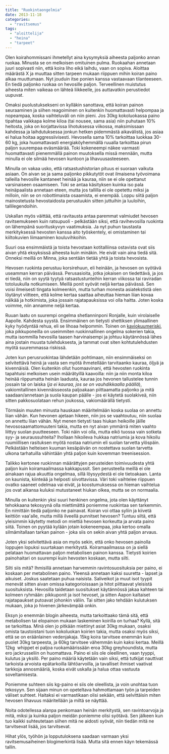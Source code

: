 ```yaml
---
title: "Ruokintaongelmia"
date: 2013-11-18
categories: 
  - "ravitsemus"
tags: 
  - "aloittelija"
  - "heina"
  - "tarpeet"
---
```


Olen koirahommissani ihmetellyt aina kysymyksiä aiheesta paljonko annan ruokaa. Minusta se on melkoisen omituinen pulma. Ruokaahan annetaan juuri sopivasti niin, että koira liho eikä laihdu, vaan on sopiva. Aloittaa määrästä X ja muuttaa sitten tarpeen mukaan riippuen mihin koiran paino alkaa muuttumaan. Nyt jouduin itse ponien kanssa vastaavaan tilanteeseen. En tiedä paljonko ruokaa on hevosille paljon. Terveellinen muistutus aiheesta miten vaikeaa on lähteä liikkeelle, jos auttavatkin perustiedot uupuvat.

<!--more-->

Omaksi puolustuksekseni on kylläkin sanottava, että koiran painon seuraaminen ja siihen reagoiminen on kuitenkin huomattavasti helpompaa ja nopeampaa, koska vaihteluväli on niin pieni. Jos 30kg kokoluokassa paino tipahtaa vaikkapa kolme kiloa (tai nousee, sama asia) niin puhutaan 10% heitosta, joka on korjattavissa lihotuksessa viikossa, maksimissaan kahdessa ja laihdutuksessa jonkun hetken pidemmästä aikavälistä, jos asiaa ei halua hoitaa aggressiivisesti. Hevosella sama 10% tarkoittaa luokkaa 30-60 kg, joka huomattavasti energiaköyhemmällä ruualla tarkoittaa pirun paljon suurempaa eväsmäärää. Toki kokeneempi näkee varmasti huomattavasti pienemmällä painon muutoksella missä mennään, mutta minulla ei ole silmää hevosen kuntoon ja lihavuusasteeseen.

Minulla on vakaa usko, että ratsastushistorian pituus ei suoraan vaikuta asiaan. On aivan se ja sama paljonko pikkutytöt ovat ilmaisena työvoimana talleilla hevosille kantaneet heinää ja kauraa, niin se ei ole opettanut varsinaiseen osaamiseen. Toki se antaa käsityksen kuinka iso pala heinäpaalista annetaan eteen, mutta jos tallilla ei ole opetettu miksi ja milloin, niin se on robottimaista osaamista, ei enempää. Loppu siitä paljon mainostetusta hevostaidosta perustuukin sitten juttuihin ja luuloihin, tallilegendoihin.

Uskallan myös väittää, että ravitausta antaa paremmat valmiudet hevosen ravitsemukseen kuin ratsupuoli - pelkästään siksi, että ravihevosilla ruokinta on lähempänä suorituskyvyn vaatimuksia. Ja nyt puhun taustasta merkityksessä hevosten kanssa aito työskentely, ei omistaminen tai kiiltokuvien liimaaminen kouluvihkoihin.

Suuri osa ensimmäistä ja toista hevostaan kotitalliinsa ostavista ovat siis aivan yhtä eksyksissä aiheesta kuin minäkin. He eivät vain aina tiedä sitä. Onneksi meillä on Minna, joka sentään tietää yhtä ja toista hevosista.

Hevosen ruokinta perustuu korsirehuun, eli heinään, ja hevosen on syötävä useamman kerran päivässä. Perusasioita, jotka jokaisen on tiedettävä, ja jos ei tiedä, niin on syytä tyytyä ratsastustunteihin kerran viikossa tai raviradan totoluukulla notkumiseen. Meillä ponit syövät neljä kertaa päivässä. Sen voisi ilmeisesti tingata kolmeenkin, mutta turhan monesta asiatekstistä olen löytänyt viitteen, että kolme kertaa saattaa aiheuttaa hieman liian kovaa nälkää ja hotkimista, joka jossain rajatapauksissa voi olla haitta. Joten koska voimme, niin annamme neljä kertaa.

Ruuan laatu on suurempi ongelma shetlanninponi Ronjalle, kuin virolaiselle Aapolle. Kahdesta syystä. Ensimmäinen on tietysti shettiksen ylimaallinen kyky hyödyntää rehua, eli se lihoaa helpommin. Toinen on [kaviokuumeriski](http://www.katiska.eu/ratsastus/2013/10/07/kaviokuume/ "Kaviokuume"), joka pikkuponeilla on useimmiten ruokinnallinen ongelma sokerien takia, mutta isommilla hevosilla taasen harvinaisempi ja johtuu käytännössä lähes aina jostain muusta tulehduksesta, ja tammat ovat siten kohtutulehdusten myötä suuremmassa riskissä.

Joten kun perusruokintaa lähdetään pohtimaan, niin ensimmäiseksi on selvitettävä heinä ja vasta sen myötä ihmetellään tarvitaanko kauraa, öljyä ja kivennäisiä. Olen kuitenkin ollut huomaavinani, että hevosten ruokinta tapahtuisi melkoisen usein määrätyillä kaavoilla: niin ja niin monta kiloa heinää riippumatta heinän laadusta, kauraa jos hevonen tallustelee tunnin jossain tai on laiska (_ja ei kauraa, jos se on vauhdikkaalla päällä_), vakiomitallinen kivennäisseosta paljoakaan piittaamatta paljonko ja mitä saadaan/annetaan ja suola kaupan päälle - jos ei käytetä suolakiveä, niin sitten pakkosuolataan rehun joukossa, vakiomäärällä tietysti.

Törmäsin muuten minusta hauskaan määritelmään koska suolaa on annettu liian vähän. Kun hevonen ajetaan hikeen, niin jos se vaahtoutuu, niin suolaa on annettu liian vähän. Nyt menen tietysti taas hiukan heikoille jäille hevososaamattomuuteni takia, mutta en nyt aivan ymmärrä miten vaahto liittyy suolan puutteeseen. Toki näin voi olla, mutta eikö tuossa vain sotketa syy- ja seuraussuhteita? Ihollaan hikoileva hukkaa natriumia ja kova hikoilu ruumiillisen rasituksen myötä nostaa natriumin eli suolan tarvetta ylöspäin. Pelkästään helteisen kuuman kesäpäivän on nostettava suolan tarvetta ulkona tarhatuilla vähintään yhtä paljon kuin kovemman treenisession.

Talikko kertonee ruokinnan määrättyjen perusteiden toimivuudesta yhtä paljon kuin koiramaailmassa kakkapussit. Sen perusteella meillä ei ole ainakaan rajua akuuttia ongelmaa, sillä löysyydestä ei ole tietoakaan. Lanta on kaunista, kiinteää ja helposti siivottavissa. Väri toki vaihtelee riippuen ovatko saaneet odelmaa vai eivät, ja koostumuksessa on hieman vaihtelua jos ovat aikansa kuluksi mutustaneet hiukan olkea, mutta se on normaalia.

Minulla on kuitenkin yksi suuri henkinen ongelma, jota olen käyttänyt tehokkaana tekosyynä olla miettimättä poniemme ruokintaa sen tarkemmin. En nimittäin tiedä paljonko ne painavat. Koiran voi ottaa syliin ja kiivetä keittiön vaa'alle, mutta millä ilveellä punnitset hevosen? Tuntuu siltä, että yleisimmin käytetty metodi on miettiä hevosen korkeutta ja arvata paino siitä. Toinen on pyytää kylään jotain kokeneempaa, joka kertoo omalla silmämitallaan tarkan painon - joka siis on sekin aivan yhtä paljon arvaus.

Joten yksi selvitettävä asia on myös sekin, että onko hevosen painolla loppujen lopuksi suurtakaan merkitystä. Koiramaailmassa on ja siellä pelataan huomattavan paljon metabolisen painon kanssa. Tietysti koirien painohaitari on suurempi kuin hevosten koskaan, mutta silti.

Silti siis mitä? Ihmisillä annetaan harvemmin ravintosuosituksia per paino, ei koskaan per metabolinen paino. Yleensä annetaan kaksi suuretta - lapset ja aikuiset. Joskus saatetaan puhua naisista. Saliveikot ja muut isot tyypit menevät sitten aivan omissa kategorioissaan ja hitot piittaavat yleisistä suosituksista. Hevosilla taidetaan suositukset käytännössä jakaa kahteen tai kolmeen ryhmään: pikkuponit ja isot hevoset, ja sitten Aapon kaltaiset rajatapaukset putoavat johonkin väliin. Tai sitten jako tehdään kulutuksen mukaan, joka jo hivenen järkevämpää onkin.

Eksyn jo enemmän blogin aiheesta, mutta tarkoittaako tämä sitä, että metabolisen tai elopainon mukaan laskeminen koirilla on turhaa? Kyllä, sitä se tarkoittaa. Minä olen jo pitkään miettinyt asiat 30kg mukaan, osaksi omista taustoistani tuon kokoluokan koirien takia, mutta osaksi myös siksi, että se on eräänlainen vedenjakaja. 15kg koira tarvitsee enemmän kuin puolet 30kg tarpeesta, ja 60kg tarvitsee vähemmän kuin kaksi kertaa. Meillä 12kg  whippet ei paljoa ruokamäärissään eroa 30kg greyhoundista, mutta ero jackrusseliin on huomattava. Paino ei siis ole oleellinen, vaan tyyppi, kulutus ja yksilö. Per paino määriä käytetään vain siksi, että tutkijat nauttivat tarkoista arvoista epätarkoilla lähtöarvoilla, ja tavalliset ihmiset vaativat tarkkoja annosmääriä, koska eivät uskalla ja halua ottaa vastuuta soveltamisesta.

Poniemme suhteen siis kg-paino ei siis ole oleellista, ja voin unohtaa tuon tekosyyn. Sen sijaan minun on opeteltava hahmottamaan työn ja tarpeiden väliset suhteet. Haitaksi ei varmastikaan olisi sekään, että selvittäisin miten hevosen lihavuus määritellään ja miltä se näyttää.

Noita odotellessa alanpa penkomaan heinän merkitystä, sen ravintoarvoja ja mitä, miksi ja kuinka paljon meidän poniemme olisi syötävä. Sen jälkeen kun tuo kaikki suhteutetaan siihen mitä ne aidosti syövät, niin tiedän mitä ne tarvitsevat lisää, jos tarvitsevat.

Hihat ylös, työhön ja lopputuloksena saadaan varmaan yksi ravitsemusaiheinen blogimerkintä lisää. Mutta sitä ennen käyn tekemässä tallin.
